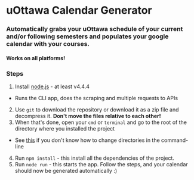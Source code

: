 # uOttawa Calendar Generator

### Automatically grabs your uOttawa schedule of your current and/or following semesters and populates your google calendar with your courses.

#### Works on all platforms!

### Steps
1. Install [node.js](https://nodejs.org/) - at least v4.4.4
  * Runs the CLI app, does the scraping and multiple requests to APIs
2.  Use `git` to download the repository or download it as a zip file and decompress it. **Don't move the files relative to each other!**
3. When that's done, open your `cmd` or `terminal` and go to the root of the directory where you installed the project
  * See [this](http://www.digitalcitizen.life/command-prompt-how-use-basic-commands) if you don't know how to change directories in the command-line
4. Run `npm install` - this install all the dependencies of the project.
5. Run `node run` - this starts the app. Follow the steps, and your calendar should now be generated automatically :)
